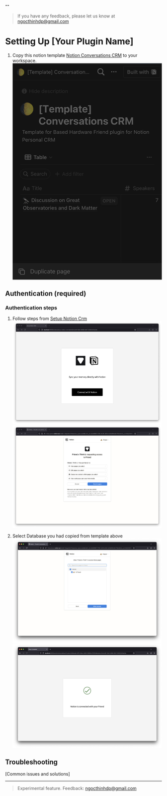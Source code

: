 #### --

> If you have any feedback, please let us know at ngocthinhdp@gmail.com
# Setting Up [Your Plugin Name]

1. Copy this notion template [Notion Conversations CRM](https://www.notion.so/josancamon19/a391a37323a74dbaa798fc02e8d61006?v=25ae8d3a8ff4471ba5ecccda4bd89425&pvs=4) to your workspace.
   ![Step 1](assets/step_4.png)

## Authentication (required)

### Authentication steps
1. Follow steps from [Setup Notion Crm](http://localhost:8000/notion/setup-notion-crm?uid=thinhcd9-14b4-4656-9b1f-30823d7dab3a)
   ![Step 1](assets/step_11.png)
   ![Step 2](assets/step_12.png)

2. Select Database you had copied from template above
   ![Step 3](assets/step_13.png)
   ![Step 4](assets/step_14.png)

## Troubleshooting

[Common issues and solutions]

---

> Experimental feature. Feedback: ngocthinhdp@gmail.com

